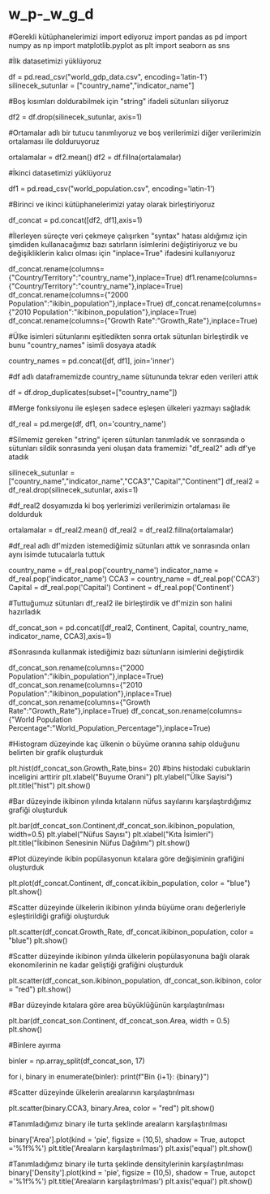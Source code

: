 # w_p-_w_g_d

#Gerekli kütüphanelerimizi import ediyoruz
import pandas as pd
import numpy as np
import matplotlib.pyplot as plt
import seaborn as sns


#İlk datasetimizi yüklüyoruz 

df = pd.read_csv("world_gdp_data.csv", encoding='latin-1')
silinecek_sutunlar = ["country_name","indicator_name"]

#Boş kısımları doldurabilmek için "string" ifadeli sütunları siliyoruz 

df2 = df.drop(silinecek_sutunlar, axis=1)

#Ortamalar adlı bir tutucu tanımlıyoruz ve boş verilerimizi diğer verilerimizin ortalaması ile dolduruyoruz

ortalamalar = df2.mean() 
df2 = df.fillna(ortalamalar)

#İkinci datasetimizi yüklüyoruz

df1 = pd.read_csv("world_population.csv", encoding='latin-1')

#Birinci ve ikinci kütüphanelerimizi yatay olarak birleştiriyoruz

df_concat = pd.concat([df2, df1],axis=1)

#İlerleyen süreçte veri çekmeye çalışırken "syntax" hatası aldığımız için şimdiden kullanacağımız bazı satırların isimlerini değiştiriyoruz ve bu değişikliklerin kalıcı olması için "inplace=True" ifadesini kullanıyoruz

df_concat.rename(columns={"Country/Territory":"country_name"},inplace=True)
df1.rename(columns={"Country/Territory":"country_name"},inplace=True)
df_concat.rename(columns={"2000 Population":"ikibin_population"},inplace=True)
df_concat.rename(columns={"2010 Population":"ikibinon_population"},inplace=True)
df_concat.rename(columns={"Growth Rate":"Growth_Rate"},inplace=True)

#Ülke isimleri sütunlarını eşitledikten sonra ortak sütunları birleştirdik ve bunu "country_names" isimli dosyaya atadık

country_names = pd.concat([df, df1], join='inner')

#df adlı dataframemizde country_name sütununda tekrar eden verileri attık

df = df.drop_duplicates(subset=["country_name"])

#Merge fonksiyonu ile eşleşen sadece eşleşen ülkeleri yazmayı sağladık

df_real = pd.merge(df, df1, on='country_name')

#Silmemiz gereken "string" içeren sütunları tanımladık ve sonrasında o sütunları sildik sonrasında yeni oluşan data framemizi "df_real2" adlı df'ye atadık

silinecek_sutunlar = ["country_name","indicator_name","CCA3","Capital","Continent"]
df_real2 = df_real.drop(silinecek_sutunlar, axis=1)

#df_real2 dosyamızda ki boş yerlerimizi verilerimizin ortalaması ile doldurduk

ortalamalar = df_real2.mean()
df_real2 = df_real2.fillna(ortalamalar)

#df_real adlı df'mizden istemediğimiz sütunları attık ve sonrasında onları aynı isimde tutucalarla tuttuk

country_name = df_real.pop('country_name')
indicator_name = df_real.pop('indicator_name')
CCA3 = country_name = df_real.pop('CCA3')
Capital = df_real.pop('Capital')
Continent = df_real.pop('Continent')

#Tuttuğumuz sütunları df_real2 ile birleştirdik ve df'mizin son halini hazırladık

df_concat_son = pd.concat([df_real2, Continent, Capital, country_name, indicator_name, CCA3],axis=1)

#Sonrasında kullanmak istediğimiz bazı sütunların isimlerini değiştirdik 

df_concat_son.rename(columns={"2000 Population":"ikibin_population"},inplace=True)
df_concat_son.rename(columns={"2010 Population":"ikibinon_population"},inplace=True)
df_concat_son.rename(columns={"Growth Rate":"Growth_Rate"},inplace=True)
df_concat_son.rename(columns={"World Population Percentage":"World_Population_Percentage"},inplace=True)

#Histogram düzeyinde kaç ülkenin o büyüme oranına sahip olduğunu belirten bir grafik oluşturduk 

plt.hist(df_concat_son.Growth_Rate,bins= 20) #bins histodaki cubuklarin inceligini arttirir
plt.xlabel("Buyume Orani")
plt.ylabel("Ülke Sayisi")
plt.title("hist")
plt.show()

#Bar düzeyinde ikibinon yılında kıtaların nüfus sayılarını karşılaştırdığımız grafiği oluşturduk

plt.bar(df_concat_son.Continent,df_concat_son.ikibinon_population, width=0.5)
plt.ylabel("Nüfus Sayısı")
plt.xlabel("Kıta İsimleri")
plt.title("İkibinon Senesinin Nüfus Dağılımı")
plt.show()

#Plot düzeyinde ikibin popülasyonun kıtalara göre değişiminin grafiğini oluşturduk

plt.plot(df_concat.Continent, df_concat.ikibin_population, color = "blue")
plt.show()

#Scatter düzeyinde ülkelerin ikibinon yılında büyüme oranı değerleriyle eşleştirildiği grafiği oluşturduk

plt.scatter(df_concat.Growth_Rate, df_concat.ikibinon_population, color = "blue")
plt.show()

#Scatter düzeyinde ikibinon yılında ülkelerin popülasyonuna bağlı olarak ekonomilerinin ne kadar geliştiği grafiğini oluşturduk

plt.scatter(df_concat_son.ikibinon_population, df_concat_son.ikibinon, color = "red")
plt.show()

#Bar düzeyinde kıtalara göre area büyüklüğünün karşılaştırılması

plt.bar(df_concat_son.Continent, df_concat_son.Area, width = 0.5)
plt.show()

#Binlere ayırma 

binler = np.array_split(df_concat_son, 17)

for i, binary in enumerate(binler):
    print(f"Bin {i+1}: {binary}")

#Scatter düzeyinde ülkelerin arealarının karşılaştırılması

plt.scatter(binary.CCA3, binary.Area, color = "red")
plt.show()

#Tanımladığımız binary ile turta şeklinde areaların karşılaştırılması 

binary['Area'].plot(kind = 'pie', figsize = (10,5), shadow = True, autopct ='%1f%%')
plt.title('Areaların karşılaştırılması')
plt.axis('equal')
plt.show()

#Tanımladığımız binary ile turta şeklinde densitylerinin karşılaştırılması
binary['Density'].plot(kind = 'pie', figsize = (10,5), shadow = True, autopct ='%1f%%')
plt.title('Areaların karşılaştırılması')
plt.axis('equal')
plt.show()




